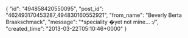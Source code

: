  {
   "id": "494858420550095",
   "post_id": "462493170453287_494830160552921",
   "from_name": "Beverly Berta Braakschmack",
   "message": "*speciality �yet not mine... :/",
   "created_time": "2013-03-22T05:10:46+0000"
 }
